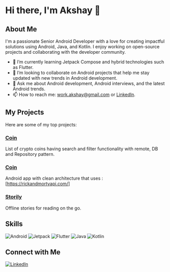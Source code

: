 # Hi there, I'm Akshay 👋

## About Me
I'm a passionate Senior Android Developer with a love for creating impactful solutions using Android, Java, and Kotlin. I enjoy working on open-source projects and collaborating with the developer community.

- 🌱 I’m currently learning Jetpack Compose and hybrid technologies such as Flutter.
- 👯 I’m looking to collaborate on Android projects that help me stay updated with new trends in Android development.
- 💬 Ask me about Android development, Android interviews, and the latest Android trends.
- 📫 How to reach me: work.akshay@gmail.com or [LinkedIn](https://www.linkedin.com/in/akshayp88).

## My Projects
Here are some of my top projects:

### [Coin](https://github.com/akshayz14/Crypto)
List of crypto coins having search and filter functionality with remote, DB and Repository pattern.


### [Coin](https://github.com/akshayz14/ricknmorty)
Android app with clean architecture that uses : [https://rickandmortyapi.com/]

### [Storily](https://github.com/akshayz14/story)
Offline stories for reading on the go.

## Skills
![Android](https://img.shields.io/badge/Android-3DDC84?style=flat&logo=android&logoColor=white)
![Jetpack](https://img.shields.io/badge/Jetpack-4285F4?style=flat&logo=android&logoColor=white)
![Flutter](https://img.shields.io/badge/Flutter-02569B?style=flat&logo=flutter&logoColor=white)
![Java](https://img.shields.io/badge/Java-007396?style=flat&logo=java&logoColor=white)
![Kotlin](https://img.shields.io/badge/Kotlin-0095D5?style=flat&logo=kotlin&logoColor=white)

## Connect with Me
[![LinkedIn](https://img.shields.io/badge/LinkedIn-0077B5?style=flat&logo=linkedin&logoColor=white)](https://www.linkedin.com/in/akshayp88)
